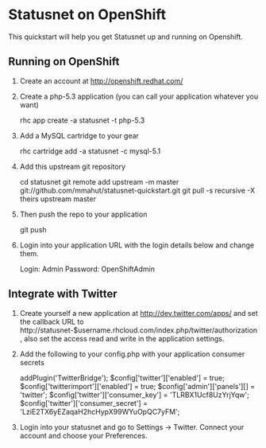 Statusnet on OpenShift
======================

This quickstart will help you get Statusnet up and running on Openshift.

Running on OpenShift
---------------------

1) Create an account at http://openshift.redhat.com/

2) Create a php-5.3 application (you can call your application whatever you want)

	rhc app create -a statusnet -t php-5.3

3) Add a MySQL cartridge to your gear

	rhc cartridge add -a statusnet -c mysql-5.1

4) Add this upstream git repository

	cd statusnet
	git remote add upstream -m master git://github.com/mmahut/statusnet-quickstart.git
	git pull -s recursive -X theirs upstream master
    
5) Then push the repo to your application

	git push

6) Login into your application URL with the login details below and change them.

	Login: Admin
	Password: OpenShiftAdmin

Integrate with Twitter
----------------------

1) Create yourself a new application at http://dev.twitter.com/apps/ and set the callback
URL to http://statusnet-$username.rhcloud.com/index.php/twitter/authorization, also set
the access read and write in the application settings.

2) Add the following to your config.php with your application consumer secrets

	addPlugin('TwitterBridge');
	$config['twitter']['enabled'] = true;
	$config['twitterimport']['enabled'] = true;
	$config['admin']['panels'][] = 'twitter';
	$config['twitter']['consumer_key'] = 'TLRBX1Ucf8UzYrjYqw';
	$config['twitter']['consumer_secret'] = 'LziE2TX6yEZaqaH2hcHypX99WYuOpQC7yFM';

3) Login into your statusnet and go to Settings -> Twitter. Connect your account and choose
your Preferences.
